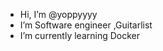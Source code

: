 - Hi, I’m @yoppyyyy
- I’m Software engineer ,Guitarlist
- I’m currently learning Docker

<!---
yoppyyyy/yoppyyyy is a ✨ special ✨ repository because its `README.md` (this file) appears on your GitHub profile.
You can click the Preview link to take a look at your changes.
--->
